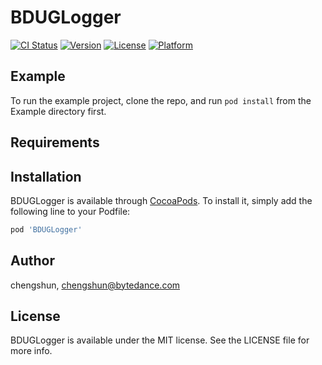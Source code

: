 # BDUGLogger

[![CI Status](https://img.shields.io/travis/chengshun/BDUGLogger.svg?style=flat)](https://travis-ci.org/chengshun/BDUGLogger)
[![Version](https://img.shields.io/cocoapods/v/BDUGLogger.svg?style=flat)](https://cocoapods.org/pods/BDUGLogger)
[![License](https://img.shields.io/cocoapods/l/BDUGLogger.svg?style=flat)](https://cocoapods.org/pods/BDUGLogger)
[![Platform](https://img.shields.io/cocoapods/p/BDUGLogger.svg?style=flat)](https://cocoapods.org/pods/BDUGLogger)

## Example

To run the example project, clone the repo, and run `pod install` from the Example directory first.

## Requirements

## Installation

BDUGLogger is available through [CocoaPods](https://cocoapods.org). To install
it, simply add the following line to your Podfile:

```ruby
pod 'BDUGLogger'
```

## Author

chengshun, chengshun@bytedance.com

## License

BDUGLogger is available under the MIT license. See the LICENSE file for more info.
